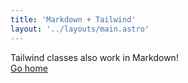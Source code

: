 ```yaml
---
title: 'Markdown + Tailwind'
layout: '../layouts/main.astro'
---
```


<div class="grid place-items-center h-screen content-center">
 <div class="py-2 px-4 bg-purple-500 text-white font-semibold rounded-lg shadow-md">
  Tailwind classes also work in Markdown!
 </div>
 <a
  href="/"
  class="p-4 underline hover:text-purple-500 transition-colors ease-in-out duration-200"
 >
  Go home
 </a>
</div>
